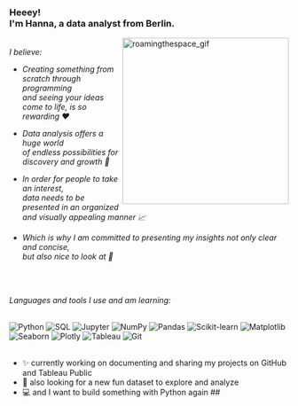 
<h3 align="left">
 Heeey! 
 <br>
 I'm Hanna, a data analyst from Berlin.
</h3>

<img align="right" alt="roamingthespace_gif" src="https://media3.giphy.com/media/xT8qBhrlNooHBYR9f2/giphy.gif" width="300"/>
<br>
<em>I believe:</em>
<div>
  <ul>
    <li>
      <p><em>Creating something from scratch through programming <br> and seeing your ideas come to life, is so rewarding ❤️</em></p>
    </li>
    <li>
      <p><em>Data analysis offers a huge world <br>of endless possibilities for discovery and growth 🌱</em></p>
    </li>
    <li>
      <p><em>In order for people to take an interest, <br>data needs to be presented in an organized and visually appealing manner 📈</em></p>
    </li>
    <li>
      <p><em>Which is why I am committed to presenting my insights not only clear and concise,<br>  but also nice to look at 🙌</em></p>
    </li>
    <br>
    <br>
  </ul>
</div>
<em>Languages and tools I use and am learning:</em>
<br>
<br>

![Python](https://img.shields.io/badge/Python-090909?style=for-the-badge&logo=Python)
![SQL](https://img.shields.io/badge/MySQL-090909?style=for-the-badge&logo=mysql&logoColor=white)
![Jupyter](https://img.shields.io/badge/Jupyter-090909?style=for-the-badge&logo=Jupyter)
![NumPy](https://img.shields.io/badge/NumPy-090909?style=for-the-badge&logo=Numpy)
![Pandas](https://img.shields.io/badge/Pandas-090909?style=for-the-badge&logo=Pandas)
![Scikit-learn](https://img.shields.io/badge/scikit--learn-090909?style=for-the-badge&logo=scikit-learn)
![Matplotlib](https://img.shields.io/badge/Matplotlib-090909?style=for-the-badge&logo=Matplotlib)
![Seaborn](https://img.shields.io/badge/Seaborn-090909?style=for-the-badge&logo=Seaborn)
![Plotly](https://img.shields.io/badge/Plotly-090909?style=for-the-badge&logo=Plotly)
![Tableau](https://img.shields.io/badge/Tableau-090909?style=for-the-badge&logo=Tableau)
![Git](https://img.shields.io/badge/Git-090909?style=for-the-badge&logo=Git)
<br>
<br>

- ✨ currently working on documenting and sharing my projects on GitHub and Tableau Public
- 🔭 also looking for a new fun dataset to explore and analyze
- 💻 and I want to build something with Python again ##
